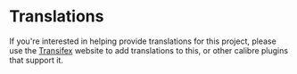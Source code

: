 # Translations

If you're interested in helping provide translations for this project,
please use the
[Transifex](https://www.transifex.com/projects/p/calibre-plugins/resources/)
website to add translations to this, or other calibre plugins that support it.